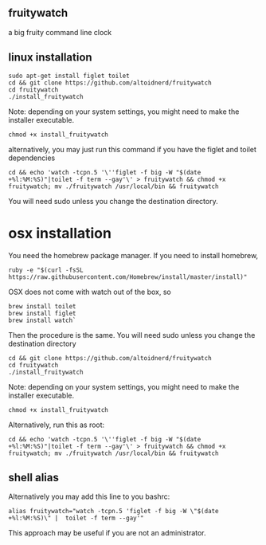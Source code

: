 ## fruitywatch
a big fruity command line clock

## linux installation

    sudo apt-get install figlet toilet
    cd && git clone https://github.com/altoidnerd/fruitywatch
    cd fruitywatch
    ./install_fruitywatch

Note: depending on your system settings, you might need to make the installer executable.  

    chmod +x install_fruitywatch

alternatively, you may just run this command if you have the figlet and toilet dependencies

    cd && echo 'watch -tcpn.5 '\''figlet -f big -W "$(date +%l:%M:%S)"|toilet -f term --gay'\' > fruitywatch && chmod +x fruitywatch; mv ./fruitywatch /usr/local/bin && fruitywatch

You will need sudo unless you change the destination directory.

# osx installation

You need the homebrew package manager.  If you need to install homebrew, 

    ruby -e "$(curl -fsSL https://raw.githubusercontent.com/Homebrew/install/master/install)"

OSX does not come with watch out of the box, so

    brew install toilet
    brew install figlet
    brew install watch`

Then the procedure is the same.  You will need sudo unless you change the destination directory


    cd && git clone https://github.com/altoidnerd/fruitywatch
    cd fruitywatch
    ./install_fruitywatch
   

 
Note: depending on your system settings, you might need to make the installer executable. 

    chmod +x install_fruitywatch

Alternatively, run this as root:

    cd && echo 'watch -tcpn.5 '\''figlet -f big -W "$(date +%l:%M:%S)"|toilet -f term --gay'\' > fruitywatch && chmod +x fruitywatch; mv ./fruitywatch /usr/local/bin && fruitywatch


## shell alias  

Alternatively you may add this line to you bashrc:

    alias fruitywatch="watch -tcpn.5 'figlet -f big -W \"$(date +%l:%M:%S)\" |  toilet -f term --gay'"

This approach may be useful if you are not an administrator.
